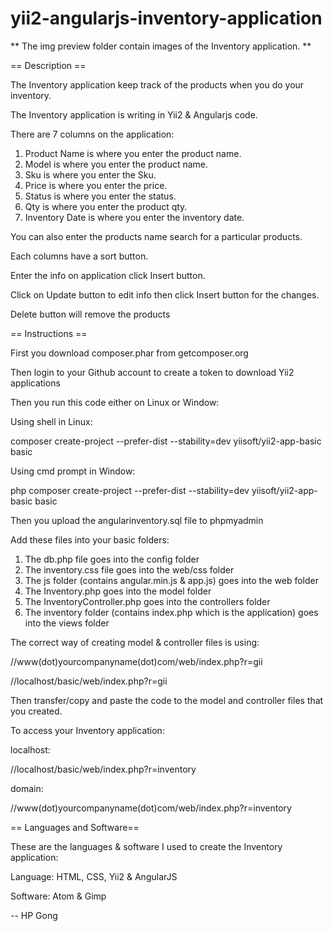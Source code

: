 # yii2-angularjs-inventory-application

** The img preview folder contain images of the Inventory application. **

== Description ==

The Inventory application keep track of the products when you do your inventory.

The Inventory application is writing in Yii2 & Angularjs code.

There are 7 columns on the application:

1. Product Name is where you enter the product name.
2. Model is where you enter the product name.
3. Sku is where you enter the Sku.
4. Price is where you enter the price.
5. Status is where you enter the status.
6. Qty is where you enter the product qty.
7. Inventory Date is where you enter the inventory date.

You can also enter the products name search for a particular products.

Each columns have a sort button.

Enter the info on application click Insert button.

Click on Update button to edit info then click Insert button for the changes.

Delete button will remove the products

== Instructions ==

First you download composer.phar from getcomposer.org

Then login to your Github account to create a token to download Yii2 applications

Then you run this code either on Linux or Window:

Using shell in Linux:

composer create-project --prefer-dist --stability=dev yiisoft/yii2-app-basic basic

Using cmd prompt in Window:

php composer create-project --prefer-dist --stability=dev yiisoft/yii2-app-basic basic

Then you upload the angularinventory.sql file to phpmyadmin

Add these files into your basic folders:

1. The db.php file goes into the config folder
2. The inventory.css file goes into the web/css folder
3. The js folder (contains angular.min.js &  app.js) goes into the web folder
4. The Inventory.php goes into the model folder
5. The InventoryController.php goes into the controllers folder
6. The inventory folder (contains index.php which is the application) goes into the views folder

The correct way of creating model & controller files is using:

//www(dot)yourcompanyname(dot)com/web/index.php?r=gii

//localhost/basic/web/index.php?r=gii

Then transfer/copy and paste the code to the model and controller files that you created.

To access your Inventory application:

localhost:

//localhost/basic/web/index.php?r=inventory

domain:

//www(dot)yourcompanyname(dot)com/web/index.php?r=inventory

== Languages and Software==

These are the languages & software I used to create the Inventory application:

Language: HTML, CSS, Yii2 & AngularJS

Software: Atom & Gimp

-- HP Gong
